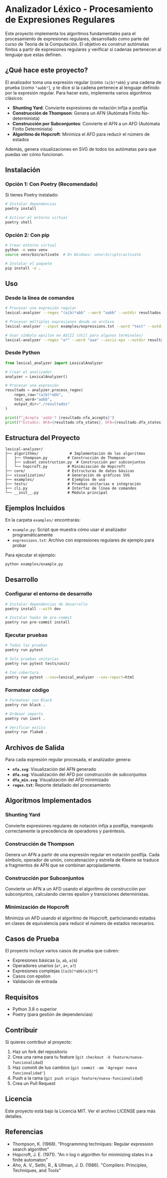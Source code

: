 # Analizador Léxico - Procesamiento de Expresiones Regulares

Este proyecto implementa los algoritmos fundamentales para el procesamiento de expresiones regulares, desarrollado como parte del curso de Teoría de la Computación. El objetivo es construir autómatas finitos a partir de expresiones regulares y verificar si cadenas pertenecen al lenguaje que estas definen.

## ¿Qué hace este proyecto?

El analizador toma una expresión regular (como `(a|b)*abb`) y una cadena de prueba (como `"aabb"`), y te dice si la cadena pertenece al lenguaje definido por la expresión regular. Para hacer esto, implementa varios algoritmos clásicos:

- **Shunting Yard**: Convierte expresiones de notación infija a postfija
- **Construcción de Thompson**: Genera un AFN (Autómata Finito No-determinista) 
- **Construcción por Subconjuntos**: Convierte el AFN a un AFD (Autómata Finito Determinista)
- **Algoritmo de Hopcroft**: Minimiza el AFD para reducir el número de estados

Además, genera visualizaciones en SVG de todos los autómatas para que puedas ver cómo funcionan.

## Instalación

### Opción 1: Con Poetry (Recomendado)

Si tienes Poetry instalado:

```bash
# Instalar dependencias
poetry install

# Activar el entorno virtual
poetry shell
```

### Opción 2: Con pip

```bash
# Crear entorno virtual
python -m venv venv
source venv/bin/activate  # En Windows: venv\Scripts\activate

# Instalar el paquete
pip install -e .
```

## Uso

### Desde la línea de comandos

```bash
# Procesar una expresión regular
lexical-analyzer --regex "(a|b)*abb" --word "aabb" --outdir resultados

# Procesar múltiples expresiones desde un archivo
lexical-analyzer --input examples/expressions.txt --word "test" --outdir resultados

# Usar símbolo epsilon en ASCII (útil para algunos terminales)
lexical-analyzer --regex "a*" --word "aaa" --ascii-eps --outdir resultados
```

### Desde Python

```python
from lexical_analyzer import LexicalAnalyzer

# Crear el analizador
analyzer = LexicalAnalyzer()

# Procesar una expresión
resultado = analyzer.process_regex(
    regex_raw="(a|b)*abb",
    test_word="aabb", 
    output_dir="./resultados"
)

print(f"¿Acepta 'aabb'? {resultado.nfa_accepts}")
print(f"Estados: NFA={resultado.nfa_states}, DFA={resultado.dfa_states}")
```

## Estructura del Proyecto

```
lexical-analyzer/
├── algorithms/              # Implementación de los algoritmos
│   ├── thompson.py         # Construcción de Thompson
│   ├── subset_construction.py  # Construcción por subconjuntos  
│   └── hopcroft.py         # Minimización de Hopcroft
├── core/                   # Estructuras de datos básicas
├── visualization/          # Generación de gráficos SVG
├── examples/               # Ejemplos de uso
├── tests/                  # Pruebas unitarias e integración
├── cli.py                  # Interfaz de línea de comandos
└── __init__.py             # Módulo principal
```

## Ejemplos Incluidos

En la carpeta `examples/` encontrarás:

- `example.py`: Script que muestra cómo usar el analizador programáticamente
- `expressions.txt`: Archivo con expresiones regulares de ejemplo para probar

Para ejecutar el ejemplo:

```bash
python examples/example.py
```

## Desarrollo

### Configurar el entorno de desarrollo

```bash
# Instalar dependencias de desarrollo
poetry install --with dev

# Instalar hooks de pre-commit
poetry run pre-commit install
```

### Ejecutar pruebas

```bash
# Todas las pruebas
poetry run pytest

# Solo pruebas unitarias
poetry run pytest tests/unit/

# Con cobertura
poetry run pytest --cov=lexical_analyzer --cov-report=html
```

### Formatear código

```bash
# Formatear con Black
poetry run black .

# Ordenar imports
poetry run isort .

# Verificar estilo
poetry run flake8 .
```

## Archivos de Salida

Para cada expresión regular procesada, el analizador genera:

- **`nfa.svg`**: Visualización del AFN generado
- **`dfa.svg`**: Visualización del AFD por construcción de subconjuntos
- **`dfa_min.svg`**: Visualización del AFD minimizado
- **`regex.txt`**: Reporte detallado del procesamiento

## Algoritmos Implementados

### Shunting Yard
Convierte expresiones regulares de notación infija a postfija, manejando correctamente la precedencia de operadores y paréntesis.

### Construcción de Thompson
Genera un AFN a partir de una expresión regular en notación postfija. Cada símbolo, operador de unión, concatenación y estrella de Kleene se traduce a fragmentos de AFN que se combinan apropiadamente.

### Construcción por Subconjuntos
Convierte un AFN a un AFD usando el algoritmo de construcción por subconjuntos, calculando cierres epsilon y transiciones deterministas.

### Minimización de Hopcroft
Minimiza un AFD usando el algoritmo de Hopcroft, particionando estados en clases de equivalencia para reducir el número de estados necesarios.

## Casos de Prueba

El proyecto incluye varios casos de prueba que cubren:

- Expresiones básicas (`a`, `ab`, `a|b`)
- Operadores unarios (`a*`, `a+`, `a?`)
- Expresiones complejas (`(a|b)*abb(a|b)*`)
- Casos con epsilon
- Validación de entrada

## Requisitos

- Python 3.8 o superior
- Poetry (para gestión de dependencias)

## Contribuir

Si quieres contribuir al proyecto:

1. Haz un fork del repositorio
2. Crea una rama para tu feature (`git checkout -b feature/nueva-funcionalidad`)
3. Haz commit de tus cambios (`git commit -am 'Agregar nueva funcionalidad'`)
4. Push a la rama (`git push origin feature/nueva-funcionalidad`)
5. Crea un Pull Request

## Licencia

Este proyecto está bajo la Licencia MIT. Ver el archivo LICENSE para más detalles.

## Referencias

- Thompson, K. (1968). "Programming techniques: Regular expression search algorithm"
- Hopcroft, J. E. (1971). "An n log n algorithm for minimizing states in a finite automaton"
- Aho, A. V., Sethi, R., & Ullman, J. D. (1986). "Compilers: Principles, Techniques, and Tools"